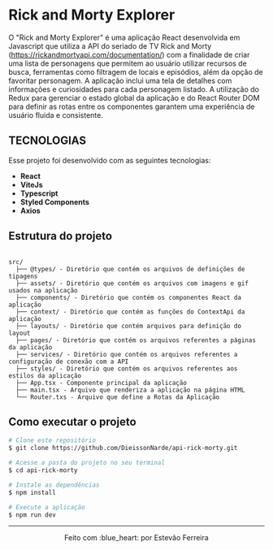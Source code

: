 # Rick and Morty Explorer 

O "Rick and Morty Explorer" é uma aplicação React desenvolvida em Javascript que utiliza a API do seriado de TV Rick and Morty (https://rickandmortyapi.com/documentation/) com a finalidade de criar uma lista de personagens que permitem ao usuário utilizar recursos de busca, ferramentas como filtragem de locais e episódios, além da opção de favoritar personagem. A aplicação inclui uma tela de detalhes com informações e curiosidades para cada personagem listado. A utilização do Redux para gerenciar o estado global da aplicação e do React Router DOM para definir as rotas entre os componentes garantem uma experiência de usuário fluida e consistente.

## TECNOLOGIAS
Esse projeto foi desenvolvido com as seguintes tecnologias:
- **React** 
- **ViteJs**
- **Typescript** 
- **Styled Components** 
- **Axios** 

## Estrutura do projeto
```brash

src/
  ├── @types/ - Diretório que contém os arquivos de definições de tipagens
  ├── assets/ - Diretório que contém os arquivos com imagens e gif usados na aplicação
  ├── components/ - Diretório que contém os componentes React da aplicação
  ├── context/ - Diretório que contém as funções do ContextApi da aplicação
  ├── layouts/ - Diretório que contém arquivos para definição do layout
  ├── pages/ - Diretório que contém os arquivos referentes a páginas da aplicação
  ├── services/ - Diretório que contém os arquivos referentes a configuração de conexão com a API
  ├── styles/ - Diretório que contém os arquivos referentes aos estilos da aplicação
  ├── App.tsx - Componente principal da aplicação
  ├── main.tsx - Arquivo que renderiza a aplicação na página HTML
  └── Router.txs - Arquivo que define a Rotas da Aplicação
```

## Como executar o projeto
```bash
# Clone este repositório
$ git clone https://github.com/DieissonNarde/api-rick-morty.git

# Acesse a pasta do projeto no seu terminal
$ cd api-rick-morty

# Instale as dependências
$ npm install

# Execute a aplicação 
$ npm run dev
```

---
<p align="center">Feito com :blue_heart: por Estevão Ferreira</p>
